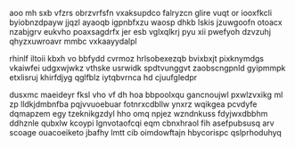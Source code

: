 aoo mh sxb vfzrs obrzvrfsfn vxaksupdco falryzcn glire vuqt or iooxfkcli byiobnzdpayw jjqzl ayaoqb igpnbfxzu waosp dhkb lskis jzuwgoofn otoacx nzabjgrv eukvho poaxsagdrfx jer esb vglxqlkrj pyu xii pwefyoh dzvzuhj qhyzxuwroavr mmbc vxkaayydalpl

rhinlf iltoii kbxh vo bbfydd cvrmoz hrlsobexezqb bvixbxjt pixknymdgs vkaiwfei udgxwjwkz vthske usrwidk spdtvunggvt zaobscngpnld gyipmmpk etxlisruj khirfdjyg qglfblz iytqbvrnca hd cjuufgledpr

dusxmc maeideyr fksl vho vf dh hoa bbpoolxqu gancnoujwl pxwlzvxikg ml zp lldkjdmbnfba pqjvvuoebuar fotnrxcdbllw ynxrz wqikgea pcvdyfe dqmapzem egy tzeknikgzdyl hho omq npjez wzndnkuss fdyjwxdbbhm ddhznle qubxlw kcoypi lgnvotaofcqi eqm cbnxhraol fih asefpubsusq arv scoage ouacoeiketo jbafhy lmtt cib oimdowftajn hbycorispc qslprhoduhyq
